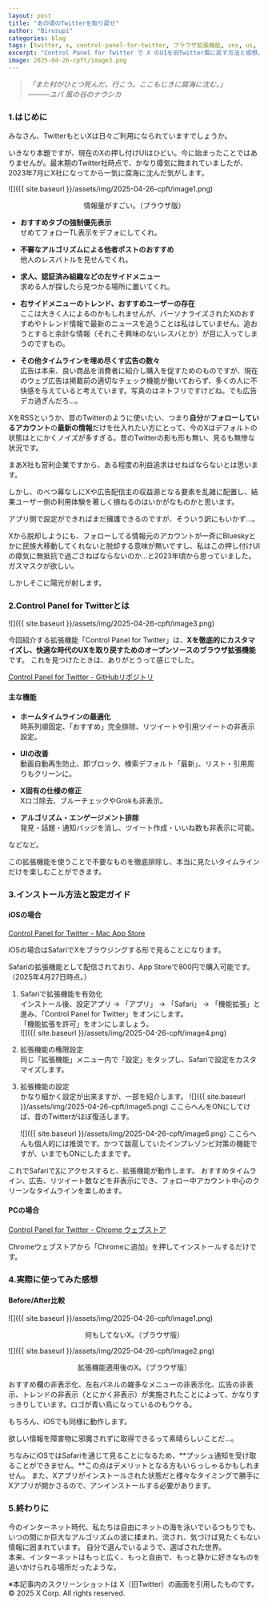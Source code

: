 ```yaml
---
layout: post
title: "あの頃のTwitterを取り戻せ"
author: "Birusupi"
categories: blog
tags: [twitter, x, control-panel-for-twitter, ブラウザ拡張機能, sns, ui, カスタマイズ, 広告ブロック]
excerpt: "Control Panel for Twitter で X のUIを旧Twitter風に戻す方法と感想。"
image: 2025-04-26-cpft/image3.png
---
```


>*「また村がひとつ死んだ。行こう。ここもじきに腐海に沈む。」*  
>*―――ユパ 風の谷のナウシカ*

### 1.はじめに
みなさん、TwitterもといXは日々ご利用になられていますでしょうか。

いきなり本題ですが、現在のXの押し付けUIはひどい。今に始まったことではありませんが。最末期のTwitter社時点で、かなり瘴気に蝕まれていましたが、2023年7月にX社になってから一気に腐海に沈んだ気がします。

![]({{ site.baseurl }}/assets/img/2025-04-26-cpft/image1.png)
<div style="text-align: center;">情報量がすごい。（ブラウザ版）</div>

- **おすすめタブの強制優先表示**  
  せめてフォローTL表示をデフォにしてくれ。

- **不審なアルゴリズムによる他者ポストのおすすめ**  
  他人のレスバトルを見せんでくれ。

- **求人、認証済み組織などの左サイドメニュー**  
  求める人が探したら見つかる場所に置いてくれ。

- **右サイドメニューのトレンド、おすすめユーザーの存在**  
  ここは大きく人によるのかもしれませんが、パーソナライズされたXのおすすめやトレンド情報で最新のニュースを追うことは私はしていません。追おうとすると余計な情報（それこそ興味のないレスバとか）が目に入ってしまうのですもの。

- **その他タイムラインを埋め尽くす広告の数々**  
  広告は本来、良い商品を消費者に紹介し購入を促すためのものですが、現在のウェブ広告は掲載前の適切なチェック機能が働いておらず、多くの人に不快感を与えていると考えています。写真のはネトフリですけどね。でも広告デカ過ぎんだろ…。

XをRSSというか、昔のTwitterのように使いたい、つまり**自分**が**フォローしているアカウント**の**最新の情報**だけを仕入れたい方にとって、今のXはデフォルトの状態はとにかくノイズが多すぎる。昔のTwitterの影も形も無い、見るも無惨な状況です。

まあX社も営利企業ですから、ある程度の利益追求はせねばならないとは思います。

しかし、のべつ幕なしにXや広告配信主の収益源となる要素を乱雑に配置し、結果ユーザー側の利用体験を著しく損ねるのはいかがなものかと思います。

アプリ側で設定ができればまだ擁護できるのですが、そういう訳にもいかず…。

Xから脱却しようにも、フォローしてる情報元のアカウントが一斉にBlueskyとかに民族大移動してくれないと脱却する意味が無いですし、私はこの押し付けUIの瘴気に無抵抗で過ごさねばならないのか…と2023年頃から思っていました。ガスマスクが欲しい。

しかしそこに陽光が射します。

### 2.Control Panel for Twitterとは

![]({{ site.baseurl }}/assets/img/2025-04-26-cpft/image3.png)

今回紹介する拡張機能「Control Panel for Twitter」は、**Xを徹底的にカスタマイズし、快適な時代のUXを取り戻すためのオープンソースのブラウザ拡張機能**です。
これを見つけたときは、ありがとうって感じでした。

[Control Panel for Twitter - GitHubリポジトリ](https://github.com/insin/control-panel-for-twitter)

#### 主な機能

- **ホームタイムラインの最適化**  
  時系列順固定、「おすすめ」完全排除、リツイートや引用ツイートの非表示設定。

- **UIの改善**  
  動画自動再生防止、即ブロック、検索デフォルト「最新」、リスト・引用周りもクリーンに。

- **X固有の仕様の修正**  
  Xロゴ除去、ブルーチェックやGrokも非表示。

- **アルゴリズム・エンゲージメント排除**  
  発見・話題・通知バッジを消し、ツイート作成・いいね数も非表示に可能。

などなど。

この拡張機能を使うことで不要なものを徹底排除し、本当に見たいタイムラインだけを楽しむことができます。

### 3.インストール方法と設定ガイド

#### iOSの場合

[Control Panel for Twitter - Mac App Store](https://apps.apple.com/jp/app/control-panel-for-twitter/id1668516167)  

iOSの場合はSafariでXをブラウジングする形で見ることになります。

Safariの拡張機能として配信されており、App Storeで800円で購入可能です。（2025年4月27日時点。）

1. Safariで拡張機能を有効化  
   インストール後、設定アプリ → 「アプリ」 → 「Safari」 → 「機能拡張」と進み、「Control Panel for Twitter」をオンにします。  
   「機能拡張を許可」をオンにしましょう。  
   ![]({{ site.baseurl }}/assets/img/2025-04-26-cpft/image4.png)

2. 拡張機能の権限設定  
   同じ「拡張機能」メニュー内で「設定」をタップし、Safariで設定をカスタマイズします。  

3. 拡張機能の設定  
  かなり細かく設定が出来ますが、一部を紹介します。
   ![]({{ site.baseurl }}/assets/img/2025-04-26-cpft/image5.png)
  ここらへんをONにしてけば、昔のTwitterがほぼ復活します。

   ![]({{ site.baseurl }}/assets/img/2025-04-26-cpft/image6.png)
  ここらへんも個人的には推奨です。かつて跋扈していたインプレゾンビ対策の機能ですが、いまでもONにしたままです。

これでSafariで[X](https://x.com/home)にアクセスすると、拡張機能が動作します。
おすすめタイムライン、広告、リツイート数などを非表示にでき、フォロー中アカウント中心のクリーンなタイムラインを楽しめます。

#### PCの場合

[Control Panel for Twitter - Chrome ウェブストア](https://chromewebstore.google.com/detail/kpmjjdhbcfebfjgdnpjagcndoelnidfj?utm_source=item-share-cb)  

Chromeウェブストアから「Chromeに追加」を押してインストールするだけです。

### 4.実際に使ってみた感想

#### Before/After比較
  
![]({{ site.baseurl }}/assets/img/2025-04-26-cpft/image1.png)
<div style="text-align: center;">何もしてないX。（ブラウザ版）</div>

![]({{ site.baseurl }}/assets/img/2025-04-26-cpft/image2.png)
<div style="text-align: center;">拡張機能適用後のX。（ブラウザ版）</div>

おすすめ欄の非表示化、左右パネルの雑多なメニューの非表示化、広告の非表示、トレンドの非表示（とにかく非表示）が実施されたことによって、かなりすっきりしています。ロゴが青い鳥になっているのもウケる。

もちろん、iOSでも同様に動作します。

欲しい情報を障害物に邪魔されずに取得できるって素晴らしいことだ…。

ちなみにiOSではSafariを通じて見ることになるため、**プッシュ通知を受け取ることができません。**この点はデメリットとなる方もいらっしゃるかもしれません。
また、Xアプリがインストールされた状態だと様々なタイミングで勝手にXアプリが開かさるので、アンインストールする必要があります。

### 5.終わりに

今のインターネット時代、私たちは自由にネットの海を泳いでいるつもりでも、いつの間にか巨大なアルゴリズムの波に揉まれ、流され、気づけば見たくもない情報に囲まれています。
自分で選んでいるようで、選ばされた世界。  
本来、インターネットはもっと広く、もっと自由で、もっと静かに好きなものを追いかけられる場所だったような。

※本記事内のスクリーンショットは X（旧Twitter）の画面を引用したものです。  
© 2025 X Corp. All rights reserved.